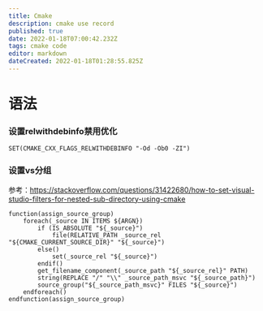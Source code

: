 ```yaml
---
title: Cmake
description: cmake use record
published: true
date: 2022-01-18T07:00:42.232Z
tags: cmake code
editor: markdown
dateCreated: 2022-01-18T01:28:55.825Z
---
```


# 语法
### 设置relwithdebinfo禁用优化
```
SET(CMAKE_CXX_FLAGS_RELWITHDEBINFO "-Od -Ob0 -ZI")
```
### 设置vs分组
参考：https://stackoverflow.com/questions/31422680/how-to-set-visual-studio-filters-for-nested-sub-directory-using-cmake
```
function(assign_source_group)
    foreach(_source IN ITEMS ${ARGN})
        if (IS_ABSOLUTE "${_source}")
            file(RELATIVE_PATH _source_rel "${CMAKE_CURRENT_SOURCE_DIR}" "${_source}")
        else()
            set(_source_rel "${_source}")
        endif()
        get_filename_component(_source_path "${_source_rel}" PATH)
        string(REPLACE "/" "\\" _source_path_msvc "${_source_path}")
        source_group("${_source_path_msvc}" FILES "${_source}")
    endforeach()
endfunction(assign_source_group)
```
